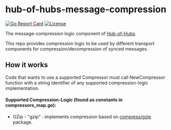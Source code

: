 [comment]: # ( Copyright Contributors to the Open Cluster Management project )

# hub-of-hubs-message-compression

[![Go Report Card](https://goreportcard.com/badge/github.com/open-cluster-management/hub-of-hubs-message-compression)](https://goreportcard.com/report/github.com/open-cluster-management/hub-of-hubs-message-compression)
[![License](https://img.shields.io/github/license/open-cluster-management/hub-of-hubs-message-compression)](/LICENSE)

The message-compression logic component of [Hub-of-Hubs](https://github.com/open-cluster-management/hub-of-hubs).

This repo provides compression logic to be used by different transport components for compression/decompression of synced messages.

## How it works

Code that wants to use a supported Compressor must call NewCompressor function with a string identifier of any supported compression-logic implementation.

#### Supported Compression-Logic (found as constants in compressors_map.go):

- GZip - "gzip" : implements compression based on [compress/gzip](https://pkg.go.dev/compress/gzip) package.
